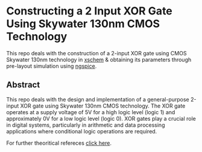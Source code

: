 # Constructing a 2 Input XOR Gate Using Skywater 130nm CMOS Technology
This repo deals with the construction of a 2-input XOR gate using CMOS Skywater 130nm technology in 
<a href="https://xschem.sourceforge.io/stefan/index.html" target="_blank">xschem</a> & obtaining its parameters through pre-layout simulation using 
<a href="https://ngspice.sourceforge.io/" target="_blank">ngspice</a>.

## Abstract 

This repo deals with the design and implementation of a general-purpose 2-input XOR gate using Skywater 130nm CMOS technology. The XOR gate operates at a supply voltage of 5V for a high logic level (logic 1) and approximately 0V for a low logic level (logic 0). XOR gates play a crucial role in digital systems, particularly in arithmetic and data processing applications where conditional logic operations are required.

For further theoritical refereces [click here](https://github.com/tejasbg19/2ipXOR/blob/main/Documents/Final%20Submission.pdf).


